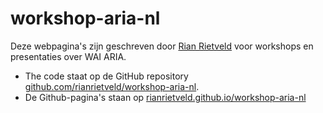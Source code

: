 # workshop-aria-nl

Deze webpagina's zijn geschreven door [Rian Rietveld](https://rianrietveld.com) voor workshops en presentaties over WAI ARIA.

- The code staat op de GitHub repository [github.com/rianrietveld/workshop-aria-nl](https://github.com/rianrietveld/workshop-aria-nl).
- De Github-pagina's staan op [rianrietveld.github.io/workshop-aria-nl](https://rianrietveld.github.io/workshop-aria-nl/)
